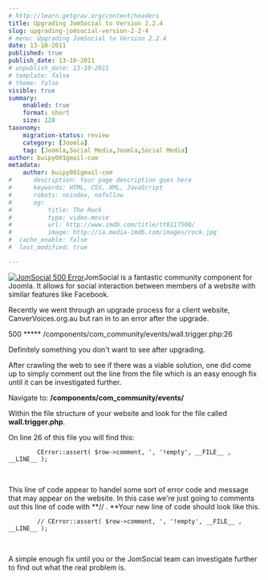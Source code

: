 ```yaml
---
# http://learn.getgrav.org/content/headers
title: Upgrading JomSocial to Version 2.2.4
slug: upgrading-jomsocial-version-2-2-4
# menu: Upgrading JomSocial to Version 2.2.4
date: 13-10-2011
published: true
publish_date: 13-10-2011
# unpublish_date: 13-10-2011
# template: false
# theme: false
visible: true
summary:
    enabled: true
    format: short
    size: 128
taxonomy:
    migration-status: review
    category: [Joomla]
    tag: [Joomla,Social Media,Joomla,Social Media]
author: buipy001gmail-com
metadata:
    author: buipy001gmail-com
#      description: Your page description goes here
#      keywords: HTML, CSS, XML, JavaScript
#      robots: noindex, nofollow
#      og:
#          title: The Rock
#          type: video.movie
#          url: http://www.imdb.com/title/tt0117500/
#          image: http://ia.media-imdb.com/images/rock.jpg
#  cache_enable: false
#  last_modified: true

---
```


[![JomSocial 500 Error](wp-content/uploads/2011/10/Screen-shot-2011-10-13-at-4.34.46-PM-150x150.png "JomSocial 500 Error")](wp-content/uploads/2011/10/Screen-shot-2011-10-13-at-4.34.46-PM.png)JomSocial is a fantastic community component for Joomla. It allows for social interaction between members of a website with similar features like Facebook.

Recently we went through an upgrade process for a client website, CanverVoices.org.au but ran in to an error after the upgrade.

500 \*\*\*\*\* /components/com\_community/events/wall.trigger.php:26

Definitely something you don't want to see after upgrading.

After crawling the web to see if there was a viable solution, one did come up to simply comment out the line from the file which is an easy enough fix until it can be investigated further.

Navigate to: **/components/com\_community/events/**

Within the file structure of your website and look for the file called **wall.trigger.php**.

On line 26 of this file you will find this:

 
    		CError::assert( $row->comment, ', '!empty', __FILE__ , __LINE__ );

 

This line of code appear to handel some sort of error code and message that may appear on the website. In this case we're just going to comments out this line of code with **// . **Your new line of code should look like this.

 
    		// CError::assert( $row->comment, ', '!empty', __FILE__ , __LINE__ );

 

A simple enough fix until you or the JomSocial team can investigate further to find out what the real problem is.